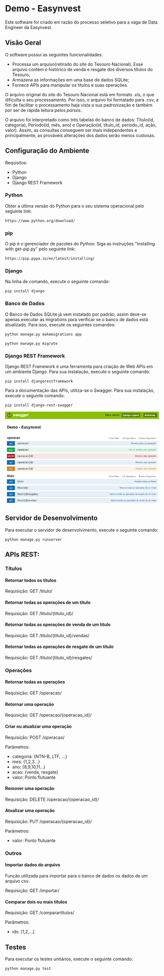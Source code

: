 # Demo - Easynvest

Este software foi criado em razão do processo seletivo para a vaga de Data Engineer da Easynvest.

## Visão Geral
  
O software possui as seguintes funcionalidades:
* Processa um arquivo(retirado do site do Tesouro Nacional). Esse arquivo contém o histórico de venda e resgate dos diversos títulos do Tesouro;
* Armazena as informações em uma base de dados SQLite;
* Fornece APIs para manipular os títulos e suas operações.

O arquivo original do site do Tesouro Nacional está em formato .xls, o que dificulta o seu processamento. Por isso, o arquivo foi formatado para .csv, a fim de facilitar o processamento haja vista a sua padronização e também por ser de rápida leitura pelos *parses*.

O arquivo foi interpretado como três tabelas do banco de dados: Título(id, categoria), Período(id, mês, ano) e Operação(id, titulo_id, periodo_id, ação, valor). Assim, as consultas conseguem ser mais independentes e principalmente, as prováveis alterações dos dados serão menos custosas.

## Configuração do Ambiente

Requisitos:
* Python
* Django
* Django REST Framework  
  
### Python

Obter a última versão do Python para o seu sistema operacional pelo seguinte link:

```
https://www.python.org/download/
```

### pip

O pip é o gerenciador de pacotes do Python. Siga as instruções "Installing with get-pip.py" pelo seguinte link:

```
https://pip.pypa.io/en/latest/installing/
```

### Django

Na linha de comando, execute o seguinte comando:

```
pip install django
```

### Banco de Dados

O Banco de Dados SQLite já vem instalado por padrão, assim deve-se apenas executar as migrations para verificar se o banco de dados está atualizado. Para isso, execute os seguintes comandos:

```
python manage.py makemigrations app
```

```
python manage.py migrate
```

### Django REST Framework

Django REST Framework é uma ferramenta para criação de Web APIs em um ambiente Django. Para sua instalação, execute o seguinte comando:

```
pip install djangorestframework
```
Para a documentação das APIs, utiliza-se o Swagger. Para sua instalação, execute o seguinte comando:

```
pip install django-rest-swagger
```

![alt text](https://github.com/rafaelsardenberg/demo-easynvest/blob/master/swagger.PNG "Swagger")

## Servidor de Desenvolvimento

Para executar o servidor de desenvolvimento, execute o seguinte comando:

```
python manage.py runserver
```

## APIs REST:

### Títulos

#### Retornar todos os títulos

Requisição: GET /titulo/

#### Retornar todas as operações de um título

Requisição: GET /titulo/{titulo_id}/

#### Retornar todas as operações de venda de um título

Requisição: GET /titulo/{titulo_id}/vendas/

#### Retornar todas as operações de resgate de um título

Requisição: GET /titulo/{titulo_id}/resgates/

### Operações

#### Retornar todas as operações

Requisição: GET /operacao/

#### Retornar uma operação

Requisição: GET /operacao/{operacao_id}/

#### Criar ou atualizar uma operação

Requisição: POST /operacao/

Parâmetros: 
* categoria: {NTN-B, LTF, ...}
* mes: {1,2,3...}
* ano: {8,9,10,11...)
* acao: {venda, resgate}
* valor: Ponto flutuante

#### Remover uma operação

Requisição: DELETE /operacao/{operacao_id}/

#### Atualizar uma operação

Requisição: PUT /operacao/{operacao_id}/

Parâmetros: 
* valor: Ponto flutuante

### Outros

#### Importar dados do arquivo

Função utilizada para importar para o banco de dados os dados de um arquivo csv.

Requisição: GET /importar/

#### Comparar dois ou mais títulos

Requisição: GET /comparartitulos/

Parâmetros: 
* ids: [1,2,...]

## Testes

Para executar os testes unitários, execute o seguinte comando:

```
python manage.py test
```

